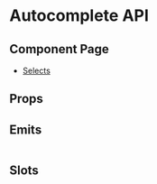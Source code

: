 # Autocomplete API

## Component Page
- [Selects](../components/autocompletes)

## Props
<Table name="autocomplete" field="props" />

## Emits
<Table name="autocomplete" field="emits" />

## Slots
<Table name="autocomplete" field="slots" />

